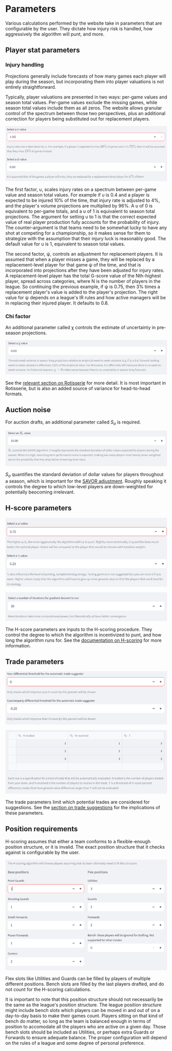# Parameters

Various calculations performed by the website take in parameters that are configurable by the user. They dictate how injury risk is handled, how aggressively the algorithm will punt, and more. 

## Player stat parameters

### Injury handling 

Projections generally include forecasts of how many games each player will play during the season, but incorporating them into player valuations is not entirely straightforward. 

Typically, player valuations are presented in two ways: per-game values and season total values. Per-game values exclude the missing games, while season total values include them as all zeros. The website allows granular control of the spectrum between those two perspectives, plus an additional correction for players being substituted out for replacement players. 

![alt text](img/injury.png)

The first factor, υ, scales injury rates on a spectrum between per-game value and season total values. For example if υ is 0.4 and a player is expected to be injured 10% of the time, that injury rate is adjusted to 4%, and the player's volume projections are multiplied by 96%. A υ of 0 is equivalent to per-game totals, and a υ of 1 is equivalent to season total projections. The argument for setting υ to 1 is that the correct expected value of real player production fully accounts for the probability of injury. The counter-argument is that teams need to be somewhat lucky to have any shot at competing for a championship, so it makes sense for them to strategize with the assumption that their injury luck is reasonably good. The default value for υ is 1, equivalent to season total values.

The second factor, ψ, controls an adjustment for replacement players. It is assumed that when a player misses a game, they will be replaced by a replacement-level player for that game ψ of the time, and that is incorporated into projections after they have been adjusted for injury rates. A replacement-level player has the total G-score value of the Nth-highest player, spread across categories, where N is the number of players in the league.  So continuing the previous example, if ψ is 0.75, then 3% times a replacement player's value is added to the player's projection. The right value for ψ depends on a league's IR rules and how active managers will be in replacing their injured player. It defaults to 0.8.

### Chi factor 

An additional parameter called χ controls the estimate of uncertainty in pre-season projections.

![](img/chi.png)

 See the [relevant section on Rotisserie](roto.md/#variance-in-player-performances) for more detail. It is most important in Rotisserie, but is also an added source of variance for head-to-head formats. 

## Auction noise

For auction drafts, an additional parameter called $S_\sigma$ is required.

![](img/savorinput.png)

$S_\sigma$ quantifies the standard deviation of dollar values for players throughout a season, which is important for the [SAVOR adjustment](auctions.md/#the-savor-adjustment). Roughly speaking it controls the degree to which low-level players are down-weighted for potentially beocoming irrelevant. 

## H-score parameters

![](img/puntcontrol.png)

![](img/iterations.png)

The H-score parameters are inputs to the H-scoring procedure. They control the degree to which the algorithm is incentivized to punt, and how long the algorithm runs for. See the [documentation on H-scoring](hscores.md/#parameter-inputs) for more information. 

## Trade parameters 

![](img/tp1.png)

![](img/tp2.png)

The trade parameters limit which potential trades are considered for suggestions. See the [section on trade suggestions](season.md/#trade-suggestions) for the implications of these parameters.

## Position requirements 

H-scoring assumes that either a team conforms to a flexible-enough position structure, or it is invalid. The exact position structure that it checks against is configurable by the user.

![](img/positions.png)

Flex slots like Utilities and Guards can be filled by players of multiple different positions. Bench slots are filled by the last players drafted, and do not count for the H-scoring calculations. 

It is important to note that this position structure should not necessarily be the same as the league's position structure. The league position structure might include bench slots which players can be moved in and out of on a day-to-day basis to make their games count. Players sitting on that kind of bench do matter, so long as the team is balanced enough in terms of position to accomodate all the players who are active on a given day. Those bench slots should be included as Utilities, or perhaps extra Guards or Forwards to ensure adequate balance. The proper configuration will depend on the rules of a league and some degree of personal preference. 

